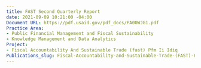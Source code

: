 ```yaml
---
title: FAST Second Quarterly Report
date: 2021-09-09 10:21:00 -04:00
Document URL: https://pdf.usaid.gov/pdf_docs/PA00WJG1.pdf
Practice Area:
- Public Financial Management and Fiscal Sustainability
- Knowledge Management and Data Analytics
Project:
- Fiscal Accountability And Sustainable Trade (fast) Pfm Ii Idiq
Publications_slug: Fiscal-Accountability-and-Sustainable-Trade-(FAST)-PFM-II-IDIQ
---
```


